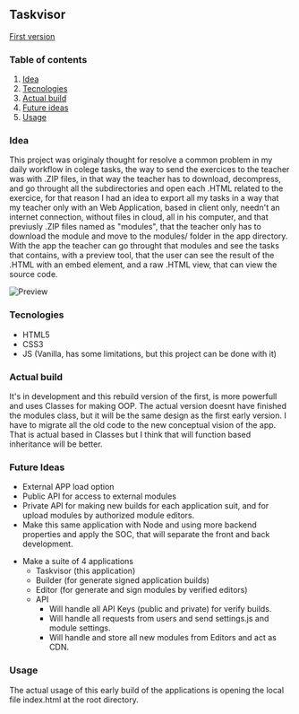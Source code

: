 ## Taskvisor
[First version](http://tasks.carlospomares.es)

### Table of contents

1. [Idea](#idea)
2. [Tecnologies](#tecnologies)
3. [Actual build](#actual-build)
4. [Future ideas](#future-ideas)
5. [Usage](#usage)

### Idea

This project was originaly thought for resolve a common problem in my daily workflow in colege tasks, the way to send the exercices to the teacher was with .ZIP files, in that way the teacher has to download, decompress, and go throught all the subdirectories and open each .HTML related to the exercice, for that reason I had an idea to export all my tasks in a way that my teacher only with an Web Application, based in client only, needn't an internet connection, without files in cloud, all in his computer, and that previusly .ZIP files named as "modules", that the teacher only has to download the module and move to the modules/ folder in the app directory. With the app the teacher can go throught that modules and see the tasks that contains, with a preview tool, that the user can see the result of the .HTML with an embed element, and a raw .HTML view, that can view the source code.

![Preview](https://github.com/pomaretta/taskvisor/blob/master/preview.png)

### Tecnologies

- HTML5
- CSS3
- JS (Vanilla, has some limitations, but this project can be done with it)

### Actual build

It's in development and this rebuild version of the first, is more powerfull and
uses Classes for making OOP. The actual version doesnt have finished the modules
class, but it will be the same design as the first early version. I have to migrate all the old code to the new conceptual vision of the app. That is actual based in Classes but I think that will function based inheritance will be better.

### Future Ideas

- External APP load option
- Public API for access to external modules
- Private API for making new builds for each application suit, and for upload modules by authorized module editors.
- Make this same application with Node and using more backend properties and apply the SOC, that will separate the front and back development.
* Make a suite of 4 applications
    - Taskvisor (this application)
    - Builder (for generate signed application builds)
    - Editor (for generate and sign modules by verified editors)
    * API
        - Will handle all API Keys (public and private) for verify builds.
        - Will handle all requests from users and send settings.js and module settings.
        - Will handle and store all new modules from Editors and act as CDN. 

### Usage

The actual usage of this early build of the applications is opening the local file index.html at the root directory.